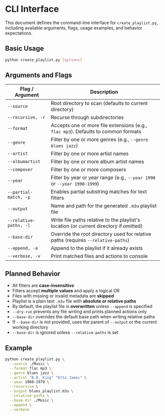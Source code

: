 # CLI Interface

This document defines the command-line interface for `create_playlist.py`, including available arguments, flags, usage examples, and behavior expectations.

## Basic Usage

```bash
python create_playlist.py [options]
```

## Arguments and Flags

| Flag / Argument        | Description                                                                            |
| ---------------------- | -------------------------------------------------------------------------------------- |
| `--source`             | Root directory to scan (defaults to current directory)                                 |
| `--recursive, -r`      | Recurse through subdirectories                                                         |
| `--format`             | Accepts one or more file extensions (e.g., `flac mp3`). Defaults to common formats     |
| `--genre`              | Filter by one or more genres (e.g., `--genre blues jazz`)                              |
| `--artist`             | Filter by one or more artist names                                                     |
| `--albumartist`        | Filter by one or more album artist names                                               |
| `--composer`           | Filter by one or more composers                                                        |
| `--year`               | Filter by year or year range (e.g., `--year 1990` or `--year 1990-1999`)               |
| `--partial-match, -p`  | Enables partial substring matches for text filters                                     |
| `--output`             | Name and path for the generated `.m3u` playlist file                                   |
| `--relative-paths, -l` | Write file paths relative to the playlist's location (or current directory if omitted) |
| `--base-dir`           | Override the root directory used for relative paths (requires `--relative-paths`)      |
| `--append, -a`         | Append to the playlist if it already exists                                            |
| `--verbose, -v`        | Print matched files and actions to console                                             |

## Planned Behavior

* All filters are **case-insensitive**
* Filters accept **multiple values** and apply a logical OR
* Files with missing or invalid metadata are **skipped**
* Playlist is a plain text `.m3u` file with **absolute or relative paths**
* By default, the playlist file is **overwritten** unless `--append` is specified
* `--dry-run` prevents any file writing and prints planned actions only
* `--base-dir` overrides the default base path when writing relative paths
* If `--base-dir` is not provided, uses the parent of `--output` or the current working directory
* `--base-dir` is ignored unless `--relative-paths` is set

## Example

```bash
python create_playlist.py \
  --source ./Music \
  --format flac mp3 \
  --genre blues jazz \
  --artist "B.B. King" "Etta James" \
  --year 1960-1979 \
  --recursive \
  --output blues_playlist.m3u \
  --relative-paths \
  --base-dir ./Music \
  --append \
  --verbose
```
